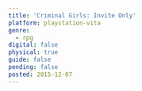 ```yaml
---
title: 'Criminal Girls: Invite Only'
platform: playstation-vita
genre:
  - rpg
digital: false
physical: true
guide: false
pending: false
posted: 2015-12-07
---
```


